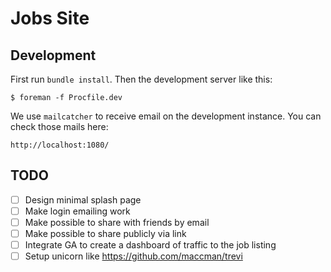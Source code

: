 # Jobs Site

## Development

First run `bundle install`. Then the development server like this:

`$ foreman -f Procfile.dev`

We use `mailcatcher` to receive email on the development instance. You can check those mails here:

`http://localhost:1080/`

## TODO

- [ ] Design minimal splash page
- [ ] Make login emailing work
- [ ] Make possible to share with friends by email
- [ ] Make possible to share publicly via link
- [ ] Integrate GA to create a dashboard of traffic to the job listing
- [ ] Setup unicorn like https://github.com/maccman/trevi